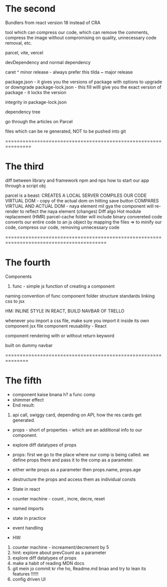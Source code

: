 # The second

Bundlers from react version 18 instead of CRA

tool which can compress our code, which can remove the comments, compress the image without compromising
on quality, unnecessary code removal, etc.

parcel, vite, vercel

devDependency and normal dependency

caret ^ minor release - always prefer this
tilda ~ major release

package.json - it gives you the versions of package with options to upgrade or downgrade
package-lock.json - this fill willl give you the exact version of package - it locks the version

integrity in package-lock.json

dependency tree

go through the articles on Parcel

files which can be re generated, NOT to be pushed into git

===============================================================

# The third

diff between library and framework
npm and npx
how to start our app through a script obj

parcel is a beast:
CREATES A LOCAL SERVER
COMPILES OUR CODE
VIRTUAL DOM - copy of the actual dom on hitting save button
COMPARES VIRTUAL AND ACTUAL DOM - naya element mil gya
the component will re-render to reflect the naya element (changes)
Diff algo
Hot module replacement (HMR)
parcel-cache folder will include binary convereted code
converts our entire code to an js object by mapping the files => to minify our code, compress our code, removing unnecessary code

=========================================================================================

# The fourth

Components

1. func - simple js function of creating a component

naming convention of func component
folder structure standards
linking css to jsx

HM: INLINE STYLE IN REACT, BUILD NAVBAR OF TRELLO

whenever you import a css file, make sure you import it inside its own component jsx file
component reusability - React

component rendering with or without return keyword

built on dummy navbar

==============================================================

# The fifth

- component kaise bnana h? a func comp
- shimmer effect
- End result:

1. api call, swiggy card, depending on API, how the res cards get generated.

- props - short of properties - which are an additional info to our component.
- explore diff datatypes of props
- props: first we go to the place where our comp is being called. we define props there and pass it to the comp as a parameter.
- either write props as a parameter then props.name, props.age
- destructure the props and access them as individual consts

- State in react
- counter machine - count , incre, decre, reset
- named imports
- state in practice
- event handling

- HW:

1. counter machine - increament/decrement by 5
2. hint: explore about prevCount as a parameter
3. explore diff datatypes of props
4. make a habit of reading MDN docs
5. git mein jo commit kr rhe ho, Readme.md bnao and try to lean its features !!!!!!
6. config driven UI
